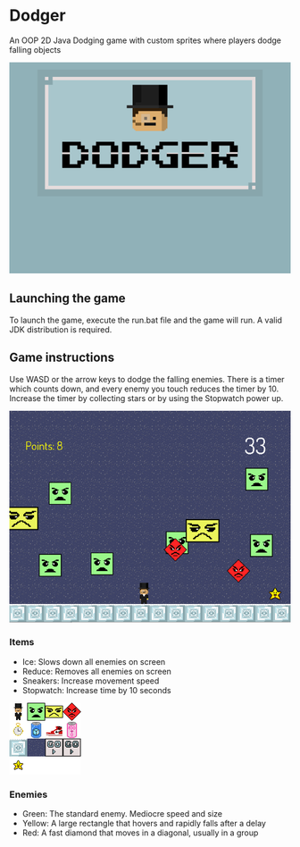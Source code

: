 # Dodger
An OOP 2D Java Dodging game with custom sprites where players dodge falling objects

![Menu](https://github.com/Dasanny/Dodger/blob/master/res/textures/title.png "Menu Screen")

## Launching the game
To launch the game, execute the run.bat file and the game will run. A valid JDK distribution is required.

## Game instructions
Use WASD or the arrow keys to dodge the falling enemies. There is a timer which counts down, and every enemy you touch reduces the timer by 10.
Increase the timer by collecting stars or by using the Stopwatch power up.

![Game](https://github.com/Dasanny/Dodger/blob/master/Screenshots/Gameplay1.PNG "Gameplay")

### Items
- Ice: Slows down all enemies on screen
- Reduce: Removes all enemies on screen
- Sneakers: Increase movement speed
- Stopwatch: Increase time by 10 seconds

![Textures](https://github.com/Dasanny/Dodger/blob/master/res/textures/sheet.png "Game Textures")

### Enemies
- Green: The standard enemy. Mediocre speed and size
- Yellow: A large rectangle that hovers and rapidly falls after a delay
- Red: A fast diamond that moves in a diagonal, usually in a group


